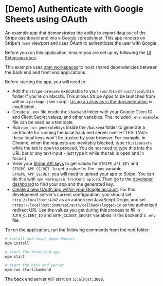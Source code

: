 # [Demo] Authenticate with Google Sheets using OAuth

An example app that demonstrates the ability to export data out of the Stripe dashboard and into a Google spreadsheet. This app renders on Stripe's `home` viewport and uses OAuth to authenticate the user with Google.

Before you run this application, ensure you are set up by following the [UI Extension docs](https://stripe.com/docs/stripe-apps).

This example uses [npm workspaces](https://docs.npmjs.com/cli/v7/using-npm/workspaces) to hoist shared dependencies between the back end and front end applications.

Before starting the app, you will need to:

- Add the `stripe-preview` executable to your `/usr/bin` or `/usr/local/bin` folder if you're on MacOS. This allows Stripe Apps to be launched from within a `package.json` script. [Using an alias as in the documentation](https://stripe.com/docs/stripe-apps/getting-started#install) is insufficient.
- Create a `.env` file inside the `/backend` folder with your Google Client ID and Client Secret values, and other variables. The included `.env.example` file can be used as a template.
- Run `npm run generateKeys` inside the `/backend` folder to generate a certificate for running the local back end server over HTTPS. (_Note_: these local keys won't be trusted by your browser. For example, in Chrome, when the requests are inevitably blocked, type `thisisunsafe` while the tab is open to proceed. You do not need to type this into the URL bar or any text input - just type it while the tab is open and in focus.)
- View your [Stripe API keys](https://dashboard.stripe.com/test/apikeys) to get values for `STRIPE_API_KEY` and `STRIPE_APP_SECRET`. To get a value for the `.env` variable `STRIPE_APP_SECRET`, you will need to upload your app to Stripe. You can do this with `npm workspace frontend upload`. Then go to the [developer dashboard](https://dashboard.stripe.com/test/apps) to find your app and the generated key.
- [Create a new OAuth app within your Google account](https://developers.google.com/identity/protocols/oauth2). For this development server's current configuration, you should set `http://localhost:4242` as an authorized JavaScript Origin, and set `https://localhost:3000/api/auth/callback/logged-in` as the authorized redirect URI. Use the values you get during this process to fill in `AUTH_CLIENT_ID` and `AUTH_CLIENT_SECRET` variables in the backend's `.env` file.

To run the application, run the following commands from the root folder:

```zsh
# install and hoist dependencies
npm install
```

```zsh
# start the front end app
npm start
```

```zsh
# start the back end server
npm run start:backend
```

The back end server will start on `localhost:3000`.
